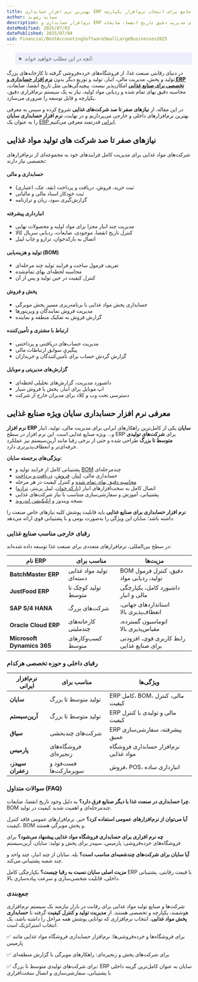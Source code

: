 ```yaml
---
title: بهترین نرم افزار حسابداری ERP برای شرکت ها و صنایع تولید مواد غذایی | راهنمای جامع برای انتخاب نرم‌افزار یکپارچه
author: سمانه رشوند
description: نرم‌افزار حسابداری و ERP برای صنایع غذایی راهکاری تخصصی برای مدیریت دقیق تاریخ انقضا، ضایعات، BOM چندمرحله‌ای، کنترل کیفیت، تولید و پخش است. در این مقاله، بهترین نرم‌افزارهای داخلی و خارجی مناسب شرکت‌های غذایی را معرفی می‌کنیم؛ از برندهای جهانی تا راهکارهای ایرانی مانند سایان که برای تولیدکنندگان مواد غذایی طراحی شده‌اند.
dateModified: 2025/07/03
datePublished: 2025/07/04
uid: Financial/BestAccountingSoftwareSmallLargeBusinesses2025
---
```


<blockquote style="background-color:#eeeefc; padding:0.5rem">
<details>
  <summary>آنچه در این مطلب خواهید خواند:</summary>
  <ul>
    <li>نیازهای نرم‌افزاری صنایع غذایی</li>
    <ul>
      <li>حسابداری و مالی تخصصی برای صنعت غذا</li>
      <li>انبارداری با کنترل تاریخ انقضا و ضایعات</li>
      <li>تولید و BOM چندمرحله‌ای</li>
      <li>پخش مویرگی و فروش منطقه‌ای</li>
    </ul>
    <li>معرفی نرم‌افزار ERP سایان</li>
    <ul>
      <li>ویژگی‌ها و مزایای کلیدی سایان</li>
      <li>مقایسه با رقبا (داخلی و خارجی)</li>
    </ul>
    <li>نرم‌افزارهای مطرح جهانی برای صنعت غذا</li>
    <li>رقبای داخلی سایان در صنعت غذایی ایران</li>
    <li>پرسش‌های متداول درباره نرم‌افزار حسابداری صنایع غذایی</li>
    <li>جمع‌بندی و پیشنهاد نهایی متناسب با نوع کسب‌وکار</li>
  </ul>
</details>
</blockquote>

در دنیای رقابتی صنعت غذا، از فروشگاه‌های خرده‌فروشی گرفته تا کارخانه‌های بزرگ تولید و پخش، مدیریت مالی، انبار، تولید و توزیع دیگر بدون **<a href="https://www.hooshkar.com/Software/Sayan/Module/Accounting" target="_blank">نرم افزار حسابداری و ERP تخصصی برای صنایع غذایی</a>** امکان‌پذیر نیست. پیچیدگی‌هایی مثل تاریخ انقضا، ضایعات، محاسبه دقیق بهای تمام شده و ردیابی مواد اولیه، نیاز به یک سیستم نرم‌افزاری دقیق، یکپارچه و قابل توسعه را ضروری می‌سازد. 

در این مقاله، از **نیازهای صفر تا صد شرکت‌های غذایی** شروع کرده و سپس به معرفی بهترین نرم‌افزارهای داخلی و خارجی می‌پردازیم و در نهایت، **نرم افزار حسابداری سایان** را به عنوان یک <a href="https://www.hooshkar.com/Software/Fennec" target="_blank">ERP ایرانی</a> قدرتمند معرفی می‌کنیم.

## نیازهای صفر تا صد شرکت های تولید مواد غذایی

شرکت‌های مواد غذایی برای مدیریت کامل فرایندهای خود به مجموعه‌ای از نرم‌افزارهای تخصصی نیاز دارند:

#### حسابداری و مالی

* ثبت خرید، فروش، دریافت و پرداخت (نقد، چک، اعتباری)
* ثبت خودکار اسناد مالی و مالیاتی
* گزارش‌گیری سود، زیان و ترازنامه

#### انبارداری پیشرفته

* مدیریت چند انبار مجزا برای مواد اولیه و محصولات نهایی
* کنترل تاریخ انقضا، موجودی، ضایعات، ردیابی سریال کالا
* اتصال به بارکدخوان، ترازو و چاپ لیبل

#### تولید و هزینه‌یابی (BOM)

* تعریف فرمول ساخت و فرایند تولید چند مرحله‌ای
* محاسبه لحظه‌ای بهای تمام‌شده
* کنترل کیفیت در حین تولید و پس از آن

#### پخش و فروش

* حسابداری پخش مواد غذایی با برنامه‌ریزی مسیر پخش مویرگی
* مدیریت فروش نمایندگان و ویزیتورها
* گزارش فروش به تفکیک منطقه و نماینده

#### ارتباط با مشتری و تأمین‌کننده

* مدیریت حساب‌های دریافتنی و پرداختنی
* پیگیری سوابق ارتباطات مالی
* گزارش گردش حساب برای تأمین‌کنندگان و خریداران

#### گزارش‌های مدیریتی و موبایل

* داشبورد مدیریت، گزارش‌های تحلیلی لحظه‌ای
* اپ موبایل برای انبار، پخش یا فروش سیار
* دسترسی تحت وب و کلاد برای مدیران خارج از شرکت

## معرفی نرم افزار حسابداری سایان ویژه صنایع غذایی

**نرم افزار ERP سایان** یکی از کامل‌ترین راهکارهای ایرانی برای مدیریت مالی، تولید، انبار و... ویژه صنایع غذایی است. این نرم افزار در سطح ERP برای **شرکت‌های تولیدی متوسط تا بزرگ** طراحی شده و حتی از برخی رقبا مانند آرین‌سیستم نیز عملکرد حرفه‌ای‌تر و انعطاف‌پذیرتری دارد.

**ویژگی‌های برجسته سایان:**

* پشتیبانی کامل از فرایند تولید و <a href="https://www.hooshkar.com/Wiki/Production/BOM" target="_blank">BOM</a> چندمرحله‌ای
* حسابداری مالی، <a href="https://www.hooshkar.com/Software/Sayan/Module/InventoryAccounting" target="_blank">انبار</a>، <a href="https://www.hooshkar.com/Software/Sayan/Module/PurchaseAndSale" target="_blank">فروش</a>، <a href="https://www.hooshkar.com/Software/Sayan/Module/Treasury" target="_blank">دریافت و پرداخت</a>
* <a href="https://www.hooshkar.com/Software/Fennec/Module/Costing" target="_blank">محاسبه دقیق بهای تمام شده</a> و کنترل کیفیت در هر مرحله
* اتصال کامل به سخت‌افزارهای انبار (<a href="https://www.hooshkar.com/Software/Sayan/Module/BarcodeReader" target="_blank">بارکد خوان</a>، لیبل پرینتر، <a href="https://www.hooshkar.com/Software/Sayan/Module/IndustrialScale" target="_blank">ترازو</a>)
* پشتیبانی، آموزش و سفارشی‌سازی متناسب با نیاز شرکت‌های غذایی
* نسخه ویندوز و <a href="https://www.hooshkar.com/Software/Sayan/Module/Application" target="_blank">اپلیکیشن اندروید</a>

**نرم افزار حسابداری برای صنایع غذایی** باید قابلیت پوشش کلیه نیازهای خاص صنعت را داشته باشد؛ سایان این ویژگی را به‌صورت بومی و با پشتیبانی قوی ارائه می‌دهد.

### رقبای خارجی مناسب صنایع غذایی

در سطح بین‌المللی، نرم‌افزارهای متعددی برای صنعت غذا توسعه داده شده‌اند:

| نام ERP                    | مناسب برای               | مزیت‌ها                                   |
| -------------------------- | ------------------------ | ----------------------------------------- |
| **BatchMaster ERP**        | تولید مواد غذایی دسته‌ای | BOM دقیق، کنترل فرمول تولید، ردیابی مواد  |
| **JustFood ERP**           | تولید کوچک تا متوسط      | داشبورد کامل، یکپارچگی مالی و انبار       |
| **SAP S/4 HANA**           | شرکت‌های بزرگ            | استانداردهای جهانی، انعطاف‌پذیری بالا     |
| **Oracle Cloud ERP**       | کارخانه‌های چندملیتی     | اتوماسیون گسترده، مقیاس‌پذیری بالا        |
| **Microsoft Dynamics 365** | کسب‌وکارهای متوسط        | رابط کاربری قوی، افزودنی برای صنایع غذایی |

### رقبای داخلی و حوزه تخصصی هرکدام

| نرم‌افزار ایرانی  | مناسب برای             | ویژگی‌ها                                            |
| ----------------- | ---------------------- | --------------------------------------------------- |
| **سایان**         | تولید متوسط تا بزرگ    | ERP کامل، BOM، مالی، کنترل کیفیت |
| **آرین‌سیستم**    | تولید متوسط تا بزرگ    | ERP مالی و تولیدی با کنترل کیفیت                    |
| **سیاق**          | شرکت‌های چندبخشی       | ERP پیشرفته، سفارشی‌سازی عمیق                       |
| **پارمیس**        | فروشگاه‌های زنجیره‌ای  | نرم‌افزار حسابداری فروشگاه مواد غذایی               |
| **سپیدز، زعفران** | فست‌فود و سوپرمارکت‌ها | فروش، POS، انبارداری ساده                           |

### سوالات متداول (FAQ)

**چرا حسابداری در صنعت غذا با دیگر صنایع فرق دارد؟**
به دلیل وجود تاریخ انقضا، ضایعات، BOM چندمرحله‌ای و اهمیت شدید کیفیت در تولید.

**آیا می‌توان از نرم‌افزارهای عمومی استفاده کرد؟**
خیر. نرم‌افزارهای عمومی فاقد کنترل کیفیت، BOM و پخش مویرگی هستند.

**چه نرم افزاری برای حسابداری فروشگاه مواد غذایی پیشنهاد می‌شود؟**
برای فروشگاه‌های خرده‌فروشی: پارمیس، سپیدز
برای پخش و تولید: سایان، آرین‌سیستم

**آیا سایان برای شرکت‌های چندشعبه‌ای مناسب است؟**
بله. سایان از چند انبار، چند واحد و چند شعبه پشتیبانی می‌کند.

**مزیت اصلی سایان نسبت به رقبا چیست؟**
یکپارچگی کامل ERP با قیمت رقابتی، پشتیبانی داخلی، قابلیت شخصی‌سازی و سرعت پیاده‌سازی بالا.

### جمع‌بندی

شرکت‌ها و صنایع تولید مواد غذایی برای رقابت در بازار نیازمند یک سیستم نرم‌افزاری هوشمند، یکپارچه و تخصصی هستند. از **مدیریت تولید و کنترل کیفیت** گرفته تا **حسابداری پخش مواد غذایی**، انتخاب نرم‌افزاری که توانایی پوشش همه مراحل را داشته باشد، یک انتخاب استراتژیک است.

✅ برای فروشگاه‌ها و خرده‌فروشی‌ها: نرم‌افزار حسابداری فروشگاه مواد غذایی مانند پارمیس

✅ برای شرکت‌های پخش و زنجیره‌ای: راهکارهای مویرگی با گزارش منطقه‌ای

✅ برای شرکت‌های تولیدی متوسط تا بزرگ: ERP سایان به عنوان کامل‌ترین گزینه داخلی با پشتیبانی، سفارشی‌سازی و اتصال سخت‌افزاری